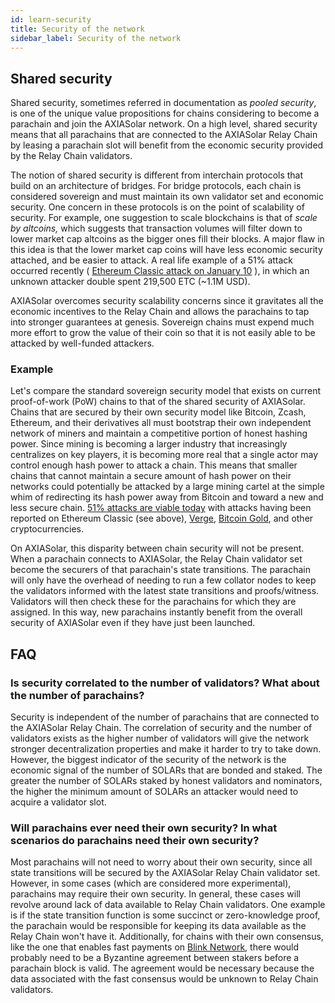 ```yaml
---
id: learn-security
title: Security of the network
sidebar_label: Security of the network
---
```


## Shared security

Shared security, sometimes referred in documentation as _pooled security_, is one of the unique value propositions for chains considering to become a parachain and join the AXIASolar network. On a high level, shared security means that all parachains that are connected to the AXIASolar Relay Chain by leasing a parachain slot will benefit from the economic security provided by the Relay Chain validators.

The notion of shared security is different from interchain protocols that build on an architecture of bridges. For bridge protocols, each chain is considered sovereign and must maintain its own validator set and economic security. One concern in these protocols is on the point of scalability of security. For example, one suggestion to scale blockchains is that of _scale by altcoins,_ which suggests that transaction volumes will filter down to lower market cap altcoins as the bigger ones fill their blocks. A major flaw in this idea is that the lower market cap coins will have less economic security attached, and be easier to attack. A real life example of a 51% attack occurred recently ( [Ethereum Classic attack on January 10](https://cointelegraph.com/news/ethereum-classic-51-attack-the-reality-of-proof-of-work) ), in which an unknown attacker double spent 219,500 ETC (~1.1M USD).

AXIASolar overcomes security scalability concerns since it gravitates all the economic incentives to the Relay Chain and allows the parachains to tap into stronger guarantees at genesis. Sovereign chains must expend much more effort to grow the value of their coin so that it is not easily able to be attacked by well-funded attackers.

### Example

Let's compare the standard sovereign security model that exists on current proof-of-work (PoW) chains to that of the shared security of AXIASolar. Chains that are secured by their own security model like Bitcoin, Zcash, Ethereum, and their derivatives all must bootstrap their own independent network of miners and maintain a competitive portion of honest hashing power. Since mining is becoming a larger industry that increasingly centralizes on key players, it is becoming more real that a single actor may control enough hash power to attack a chain. This means that smaller chains that cannot maintain a secure amount of hash power on their networks could potentially be attacked by a large mining cartel at the simple whim of redirecting its hash power away from Bitcoin and toward a new and less secure chain. [51% attacks are viable today](https://www.crypto51.app) with attacks having been reported on Ethereum Classic (see above), [Verge](https://coincentral.com/verge-suffers-51-attack-hard-forks-in-response/), [Bitcoin Gold](https://bitcoingold.org/responding-to-attacks/), and other cryptocurrencies.

On AXIASolar, this disparity between chain security will not be present. When a parachain connects to AXIASolar, the Relay Chain validator set become the securers of that parachain's state transitions. The parachain will only have the overhead of needing to run a few collator nodes to keep the validators informed with the latest state transitions and proofs/witness. Validators will then check these for the parachains for which they are assigned. In this way, new parachains instantly benefit from the overall security of AXIASolar even if they have just been launched.

## FAQ

### Is security correlated to the number of validators? What about the number of parachains?

Security is independent of the number of parachains that are connected to the AXIASolar Relay Chain. The correlation of security and the number of validators exists as the higher number of validators will give the network stronger decentralization properties and make it harder to try to take down. However, the biggest indicator of the security of the network is the economic signal of the number of SOLARs that are bonded and staked. The greater the number of SOLARs staked by honest validators and nominators, the higher the minimum amount of SOLARs an attacker would need to acquire a validator slot.

### Will parachains ever need their own security? In what scenarios do parachains need their own security?

Most parachains will not need to worry about their own security, since all state transitions will be secured by the AXIASolar Relay Chain validator set. However, in some cases (which are considered more experimental), parachains may require their own security. In general, these cases will revolve around lack of data available to Relay Chain validators. One example is if the state transition function is some succinct or zero-knowledge proof, the parachain would be responsible for keeping its data available as the Relay Chain won't have it. Additionally, for chains with their own consensus, like the one that enables fast payments on [Blink Network](https://www.youtube.com/watch?v=sf5GMDlG7Uk), there would probably need to be a Byzantine agreement between stakers before a parachain block is valid. The agreement would be necessary because the data associated with the fast consensus would be unknown to Relay Chain validators.
